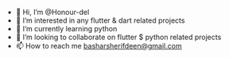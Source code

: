 - 👋 Hi, I’m @Honour-del
- 👀 I’m interested in any flutter & dart related projects 
- 🌱 I’m currently learning python 
- 💞️ I’m looking to collaborate on flutter $ python related projects 
- 📫 How to reach me basharsherifdeen@gmail.com

<!---
Honour-del/Honour-del is a ✨ special ✨ repository because its `README.md` (this file) appears on your GitHub profile.
You can click the Preview link to take a look at your changes.
--->
